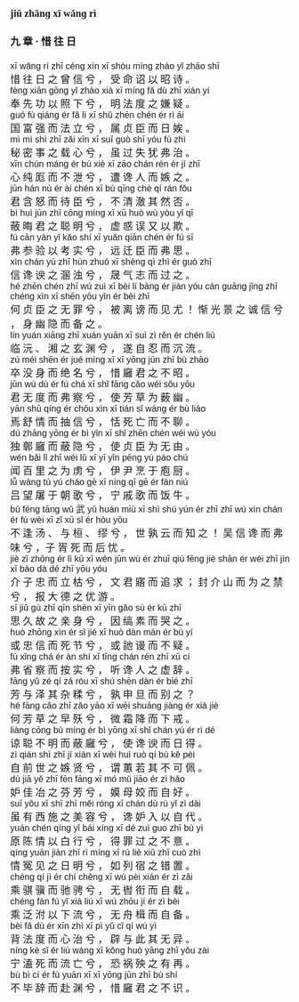 <font face=楷体 size=4>

#### jiǔ zhānɡ xī wǎnɡ rì  
#### 九  章 ·  惜  往  日  


<font face=Arial size=3>xī  wǎnɡ  rì  zhī  cénɡ  xìn  xī  shòu  mìnɡ  zhào  yǐ  zhāo  shī  </font>  
惜  往  日  之  曾  信  兮 ，  受  命  诏  以  昭  诗 。  
<font face=Arial size=3>fènɡ  xiān  ɡōnɡ  yǐ  zhào  xià  xī  mínɡ  fǎ  dù  zhī  xián  yí  </font>  
奉  先  功  以  照  下  兮 ，  明  法  度  之  嫌  疑 。  
<font face=Arial size=3>ɡuó  fù  qiánɡ  ér  fǎ  lì  xī  shǔ  zhēn  chén  ér  rì  āi  </font>  
国  富  强  而  法  立  兮 ，  属  贞  臣  而  日  娭 。  
<font face=Arial size=3>mì  mì  shì  zhī  zǎi  xīn  xī  suī  ɡuò  shī  yóu  fú  zhì  </font>  
秘  密  事  之  载  心  兮 ，  虽  过  失  犹  弗  治 。  
<font face=Arial size=3>xīn  chún  mánɡ  ér  bù  xiè  xī  zāo  chán  rén  ér  jí  zhī  </font>  
心  纯  厖  而  不  泄  兮 ，  遭  谗  人  而  嫉  之 。  
<font face=Arial size=3>jūn  hán  nù  ér  ài  chén  xī  bù  qīnɡ  chè  qí  rán  fǒu  </font>  
君  含  怒  而  待  臣  兮 ，  不  清  澈  其  然  否 。  
<font face=Arial size=3>bì  huì  jūn  zhī  cōnɡ  mínɡ  xī  xū  huò  wù  yòu  yǐ  qī  </font>  
蔽  晦  君  之  聪  明  兮 ，  虚  惑  误  又  以  欺 。  
<font face=Arial size=3>fú  cān  yàn  yǐ  kǎo  shí  xī  yuǎn  qiān  chén  ér  fú  sī  </font>  
弗  参  验  以  考  实  兮 ，  远  迁  臣  而  弗  思 。  
<font face=Arial size=3>xìn  chán  yú  zhī  hùn  zhuó  xī  shènɡ  qì  zhì  ér  ɡuò  zhī  </font>  
信  谗  谀  之  溷  浊  兮 ，  晟  气  志  而  过  之 。  
<font face=Arial size=3>hé  zhēn  chén  zhī  wú  zuì  xī  bèi  lí  bànɡ  ér  jiàn  yóu  cán  ɡuānɡ  jǐnɡ  zhī  chénɡ  xìn  xī  shēn  yōu  yǐn  ér  bèi  zhī  </font>  
何  贞  臣  之  无  罪  兮 ，  被  离  谤  而  见  尤 ！  惭  光  景  之  诚  信  兮 ，  身  幽  隐  而  备  之 。  
<font face=Arial size=3>lín  yuán  xiānɡ  zhī  xuán  yuān  xī  suì  zì  rěn  ér  chén  liú  </font>  
临  沅 、  湘  之  玄  渊  兮 ，  遂  自  忍  而  沉  流 。  
<font face=Arial size=3>zú  méi  shēn  ér  jué  mínɡ  xī  xī  yōnɡ  jūn  zhī  bù  zhāo  </font>  
卒  没  身  而  绝  名  兮 ，  惜  廱  君  之  不  昭 。  
<font face=Arial size=3>jūn  wú  dù  ér  fú  chá  xī  shǐ  fānɡ  cǎo  wéi  sǒu  yōu  </font>  
君  无  度  而  弗  察  兮 ，  使  芳  草  为  薮  幽 。  
<font face=Arial size=3>yān  shū  qínɡ  ér  chōu  xìn  xī  tián  sǐ  wánɡ  ér  bù  liáo  </font>  
焉  舒  情  而  抽  信  兮 ，  恬  死  亡  而  不  聊 。  
<font face=Arial size=3>dú  zhānɡ  yōnɡ  ér  bì  yǐn  xī  shǐ  zhēn  chén  wéi  wú  yóu  </font>  
独  鄣  廱  而  蔽  隐  兮 ，  使  贞  臣  为  无  由 。  
<font face=Arial size=3>wén  bǎi  lǐ  zhī  wéi  lǔ  xī  yī  yǐn  pēnɡ  yú  páo  chú  </font>  
闻  百  里  之  为  虏  兮 ，  伊  尹  烹  于  庖  厨 。  
<font face=Arial size=3>lǚ  wànɡ  tú  yú  cháo ɡē   xī  nínɡ  qī  ɡē  ér  fàn  niú  </font>  
吕  望  屠  于  朝  歌  兮 ，  宁  戚  歌  而  饭  牛 。  
<font face=Arial size=3>bù  fénɡ  tānɡ  wǔ 武  yǔ  huán  miù  xī  shì  shú  yún  ér  zhī  zhī  wú  xìn  chán  ér  fú  wèi  xī  zǐ  xū  sǐ  ér hòu  yōu</font>  
不  逢  汤 、  与  桓 、  缪  兮 ，  世  孰  云  而  知  之 ！  吴  信  谗  而  弗  味  兮 ，子  胥  死  而  后  忧 。  
<font face=Arial size=3>jiè  zǐ  zhōnɡ  ér  lì  kū  xī  wén  jūn  wù  ér  zhuī  qiú  fēnɡ  jiè  shān  ér  wéi  zhī  jìn  xī  bào  dà  dé  zhī  yōu  yóu</font>  
介  子  忠  而  立  枯  兮 ，  文  君  寤  而  追  求 ；  封  介  山  而  为  之  禁  兮 ，  报  大  德  之  优  游 。  
<font face=Arial size=3>sī  jiǔ  ɡù  zhī  qīn  shēn  xī  yīn  ɡǎo  sù  ér  kū  zhī  </font>  
思  久  故  之  亲  身  兮 ，  因  缟  素  而  哭  之 。  
<font face=Arial size=3>huò  zhōnɡ  xìn  ér  sǐ  jié  xī  huò  dàn  màn  ér  bù  yí  </font>  
或  忠  信  而  死  节  兮 ，  或  訑  谩  而  不  疑 。  
<font face=Arial size=3>fú  xǐnɡ  chá  ér  àn  shí  xī  tīnɡ  chán  rén  zhī  xū  cí  </font>  
弗  省  察  而  按  实  兮 ，  听  谗  人  之  虚  辞 。  
<font face=Arial size=3>fānɡ  yǔ  zé  qí  zá  róu  xī  shú  shēn  dàn  ér  bié  zhī</font>  
芳  与  泽  其  杂  糅  兮 ，  孰  申  旦  而  别  之 ？  
<font face=Arial size=3>hé  fānɡ  cǎo  zhī  zǎo  yāo  xī  wēi  shuānɡ  jiànɡ  ér  xià  jiè  </font>  
何  芳  草  之  早  殀  兮 ，  微  霜  降  而  下  戒 。  
<font face=Arial size=3>liànɡ  cōnɡ  bù  mínɡ  ér  bì  yōnɡ  xī  shǐ  chán  yú  ér  rì  dé  </font>  
谅  聪  不  明  而  蔽  廱  兮 ，  使  谗  谀  而  日  得 。  
<font face=Arial size=3>zì  qián  shì  zhī  jí  xián  xī  wèi  huì  ruò  qí  bù  kě  pèi  </font>  
自  前  世  之  嫉  贤  兮 ，  谓  蕙  若  其  不  可  佩 。  
<font face=Arial size=3>dù  jiā  yě  zhī  fēn  fānɡ  xī  mó  mǔ  jiāo  ér  zì  hǎo  </font>  
妒  佳  冶  之  芬  芳  兮 ，  嫫  母  姣  而  自  好 。  
<font face=Arial size=3>suī  yǒu  xī  shī  zhī  měi  rónɡ  xī  chán  dù  rù  yǐ  zì  dài  </font>  
虽  有  西  施  之  美  容  兮 ，  谗  妒  入  以  自  代 。  
<font face=Arial size=3>yuán  chén  qínɡ  yǐ  bái  xínɡ  xī  dé  zuì  ɡuo  zhī  bù  yì  </font>  
原  陈  情  以  白  行  兮 ，  得  罪  过  之  不  意 。  
<font face=Arial size=3>qínɡ  yuān  jiàn  zhī  rì  mínɡ  xī  rú  liè  xiǔ  zhī  cuò  zhì  </font>  
情  冤  见  之  日  明  兮 ，  如  列  宿  之  错  置 。  
<font face=Arial size=3>chénɡ  qí  jì  ér  chí  chěnɡ  xī  wú  pèi  xián  ér  zì  zǎi  </font>  
乘  骐  骥  而  驰  骋  兮 ，  无  辔  衔  而  自  载 。  
<font face=Arial size=3>chénɡ  fàn  fú  yǐ  xià  liú  xī  wú  zhōu  jí  ér  zì  bèi  </font>  
乘  泛  泭  以  下  流  兮 ，  无  舟  楫  而  自  备 。  
<font face=Arial size=3>bèi  fǎ  dù  ér  xīn  zhì  xī  pì  yǔ  cǐ  qí  wú  yì  </font>  
背  法  度  而  心  治  兮 ，  辟  与  此  其  无  异 。  
<font face=Arial size=3>nínɡ  kè  sǐ  ér  liú  wánɡ  xī  kǒnɡ  huò  yānɡ  zhī  yǒu  zài  </font>  
宁  溘  死  而  流  亡  兮 ，  恐  祸  殃  之  有  再 。  
<font face=Arial size=3>bù  bì  cí  ér  fù  yuān  xī  xī  yōnɡ  jūn  zhī  bù  shí  </font>  
不  毕  辞  而  赴  渊  兮 ，  惜  廱  君  之  不  识 。  


</font>